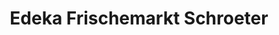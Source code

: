 ---
title: "Edeka Frischemarkt Schroeter"
url: /rostock/edeka-frischemarkt-schroeter/
shop: Supermarkt
---